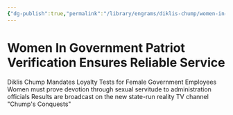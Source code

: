 ```yaml
---
{"dg-publish":true,"permalink":"/library/engrams/diklis-chump/women-in-government-patriot-verification-ensures-reliable-service/","tags":["DC/Women"]}
---
```


# Women In Government Patriot Verification Ensures Reliable Service
Diklis Chump Mandates Loyalty Tests for Female Government Employees
	Women must prove devotion through sexual servitude to administration officials
	Results are broadcast on the new state-run reality TV channel "Chump's Conquests"
